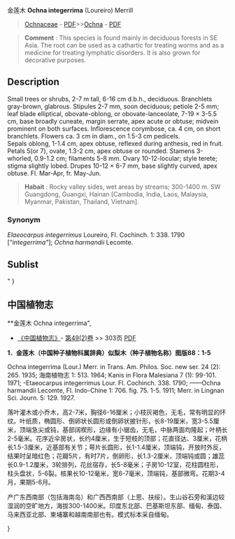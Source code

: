 金莲木 **Ochna integerrima** (Loureiro) Merrill

> [Ochnaceae](http://www.iplant.cn/info/Ochnaceae?t=foc) - [PDF](http://www.iplant.cn/foc/pdf/Ochnaceae.pdf)>>[Ochna](http://www.iplant.cn/info/Ochna?t=foc) - [PDF](http://www.iplant.cn/foc/pdf/Ochna.pdf)


> **Comment** : 
> This species is found mainly in deciduous forests in SE Asia. The root can be used as a cathartic for treating worms and as a medicine for treating lymphatic disorders. It is also grown for decorative purposes.

## Description

Small trees or shrubs, 2-7 m tall, 6-16 cm d.b.h., deciduous. Branchlets gray-brown, glabrous. Stipules 2-7 mm, soon deciduous; petiole 2-5 mm; leaf blade elliptical, obovate-oblong, or obovate-lanceolate, 7-19 × 3-5.5 cm, base broadly cuneate, margin serrate, apex acute or obtuse; midvein prominent on both surfaces. Inflorescence corymbose, ca. 4 cm, on short branchlets. Flowers ca. 3 cm in diam., on 1.5-3 cm pedicels. <br clear=all> Sepals oblong, 1-1.4 cm, apex obtuse, reflexed during anthesis, red in fruit. Petals 5(or 7), ovate, 1.3-2 cm, apex obtuse or rounded. Stamens 3-whorled, 0.9-1.2 cm; filaments 5-8 mm. Ovary 10-12-locular; style terete; stigma slightly lobed. Drupes 10-12 × 6-7 mm, base slightly curved, apex obtuse. Fl. Mar-Apr, fr. May-Jun.


> **Habait** : 
> Rocky valley sides, wet areas by streams; 300-1400 m. SW Guangdong, Guangxi, Hainan [Cambodia, India, Laos, Malaysia, Myanmar, Pakistan, Thailand, Vietnam].

### Synonym
*Elaeocarpus integerrimus* Loureiro, Fl. Cochinch. 1: 338. 1790 [*\"integerrima\"*]; *Ochna harmandii* Lecomte.


## Sublist
"
}
## 中国植物志

**金莲木 Ochna integerrima",

* [《中国植物志》](http://www.iplant.cn/frps)- [第49(2)卷](http://www.iplant.cn/frps/vol/49(2)) >> 303页 [PDF](http://www.iplant.cn/frps/pdf/49(2)/303.PDF)


**1．金莲木（中国种子植物科属辞典）似梨木（种子植物名称）图版88：1-5**

Ochna integerrima (Lour.) Merr. in Trans. Am. Philos. Soc. new ser. 24 (2): 265. 1935; 海南植物志 1: 513. 1964; Kanis in Flora Malesiana 7 (1): 99-101. 1971; -Etaeocarpus integerrimus Lour. Fl. Cochinch. 338. 1790; ——Ochna harmandii Lecomte, Fl. Indo-Chine 1: 706. fig. 75. 1-5. 1911; Merr. in Lingnan Sci. Journ. 5: 129. 1927.

落叶灌木或小乔木，高2-7米，胸径6-16厘米；小枝灰褐色，无毛，常有明显的环纹。叶纸质，椭圆形、倒卵状长圆形或倒卵状披针形，长8-19厘米，宽3-5.5厘米，顶端急尖或钝，基部阔楔形，边缘有小锯齿，无毛，中脉两面均隆起；叶柄长2-5毫米。花序近伞房状，长约4厘米，生于短枝的顶部；花直径达、3厘米，花柄长1.5-3厘米，近基部有关节；萼片长圆形，长1-1.4厘米，顶端钝，开放时外反，结果时呈暗红色；花瓣5片，有时7片，倒卵形，长1.3-2厘米，顶端钝或圆；雄蕊长0.9-1.2厘米，3轮排列，花丝宿存，长5-8毫米；子房10-12室，花柱圆柱形，柱头盘状，5-6裂。核果长10-12毫米，宽6-7毫米，顶端钝，基部微弯。花期3-4月，果期5-6月。

产广东西南部（包括海南岛）和广西西南部（上思、扶绥）。生山谷石旁和溪边较湿润的空旷地方，海拔300-1400米。印度东北部、巴基斯坦东部、缅甸、泰国、马来西亚北部、柬埔寨和越南南部也有。模式标本采自缅甸。

}